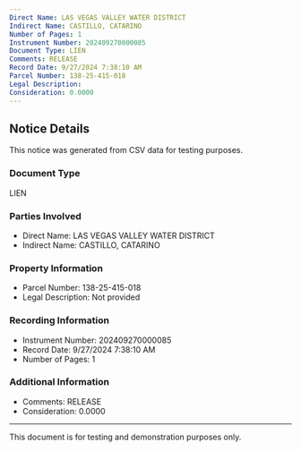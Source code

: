 ```yaml
---
Direct Name: LAS VEGAS VALLEY WATER DISTRICT
Indirect Name: CASTILLO, CATARINO
Number of Pages: 1
Instrument Number: 202409270000085
Document Type: LIEN
Comments: RELEASE
Record Date: 9/27/2024 7:38:10 AM
Parcel Number: 138-25-415-018
Legal Description: 
Consideration: 0.0000
---
```


## Notice Details

This notice was generated from CSV data for testing purposes.

### Document Type
LIEN

### Parties Involved
- Direct Name: LAS VEGAS VALLEY WATER DISTRICT
- Indirect Name: CASTILLO, CATARINO

### Property Information
- Parcel Number: 138-25-415-018
- Legal Description: Not provided

### Recording Information
- Instrument Number: 202409270000085
- Record Date: 9/27/2024 7:38:10 AM
- Number of Pages: 1

### Additional Information
- Comments: RELEASE
- Consideration: 0.0000

---

This document is for testing and demonstration purposes only.
